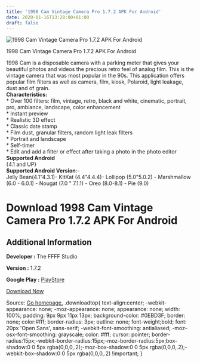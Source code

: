 ```yaml
---
title: '1998 Cam Vintage Camera Pro 1.7.2 APK For Android'
date: 2020-01-16T13:28:00+01:00
draft: false
---
```


![1998 Cam Vintage Camera Pro 1.7.2 APK For Android](https://i2.wp.com/apkhome.net/wp-content/uploads/2020/01/1998-Cam-Vintage-Camera-Pro-1.7.2.png "1998 Cam Vintage Camera Pro 1.7.2 APK For Android")

  

1998 Cam Vintage Camera Pro 1.7.2 APK For Android

1998 Cam is a disposable camera with a parking meter that gives your beautiful photos and videos the precious retro feel of analog film. This is the vintage camera that was most popular in the 90s. This application offers popular film filters as well as camera, film, kiosk, Polaroid, light leakage, dust and of grain.  
**Characteristics:**  
\* Over 100 filters: film, vintage, retro, black and white, cinematic, portrait, pro, ambiance, landscape, color enhancement  
\* Instant preview  
\* Realistic 3D effect  
\* Classic date stamp  
\* Film dust, granular filters, random light leak filters  
\* Portrait and landscape  
\* Self-timer  
\* Edit and add a filter or effect after taking a photo in the photo editor  
**Supported Android**  
{4.1 and UP}  
**Supported Android Version**:-  
Jelly Bean(4.1"4.3.1)- KitKat (4.4"4.4.4)- Lollipop (5.0"5.0.2) - Marshmallow (6.0 - 6.0.1) - Nougat (7.0 " 7.1.1) - Oreo (8.0-8.1) - Pie (9.0)

Download 1998 Cam Vintage Camera Pro 1.7.2 APK For Android
==========================================================

Additional Information
----------------------

**Developer :** The FFFF Studio

**Version :** 1.7.2

**Google Play :** [PlayStore](https://play.google.com/store/apps/details?id=com.ffffstudio.kojicam)

  

[Download Now](https://store4app.co/post/1998-cam-vintage-camera-pro-1-7-2-apk-for-android_1579175705)

  
Source: [Go homepage.](https://store4app.co/post/1998-cam-vintage-camera-pro-1-7-2-apk-for-android_1579175705) .downloadtop{ text-align:center; -webkit-appearance: none; -moz-appearance: none; appearance: none; width: 100%; padding: 9px 9px 11px 13px; background-color: #0EBD3F; border: none; color:#fff; border-radius: 3px; outline: none; font-weight;bold; font: 20px 'Open Sans', sans-serif; -webkit-font-smoothing: antialiased; -moz-osx-font-smoothing: grayscale; color: #fff; cursor: pointer; border-radius:15px;-webkit-border-radius:15px;-moz-border-radius:5px;box-shadow:0 0 5px rgba(0,0,0,.2);-moz-box-shadow:0 0 5px rgba(0,0,0,.2);-webkit-box-shadow:0 0 5px rgba(0,0,0,.2) !important; }